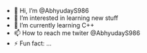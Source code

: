 - 👋 Hi, I’m @AbhyudayS986
- 👀 I’m interested in learning new stuff 
- 🌱 I’m currently learning C++
- 📫 How to reach me twiter @AbhyudayS986
- ⚡ Fun fact: ...

<!---
AbhyudayS986/AbhyudayS986 is a ✨ special ✨ repository because its `README.md` (this file) appears on your GitHub profile.
You can click the Preview link to take a look at your changes.
--->
